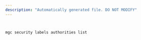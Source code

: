 ```yaml
---
description: "Automatically generated file. DO NOT MODIFY"
---
```


```bash


mgc security labels authorities list

```